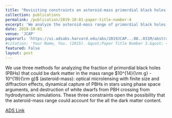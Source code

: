 ```yaml
---
title: "Revisiting constraints on asteroid-mass primordial black holes as dark matter candidates"
collection: publications
permalink: /publication/2019-10-01-paper-title-number-4
excerpt: 'We analyze the asteroid-mass range of primordial black holes (PBHs) for a possible candidate of dark matter. We find that the previously constrained mass range due to microlensing, dynamical capture, and other metrics are not constrained!'
date: 2019-10-01
venue: 'JCAP'
paperurl: 'https://ui.adsabs.harvard.edu/abs/2019JCAP...08..031M/abstract'
#citation: 'Your Name, You. (2015). &quot;Paper Title Number 3.&quot; <i>Journal 1</i>. 1(3).'
featured: False
layout: post
---
```

We use three methods for analyzing the fraction of primordial black holes (PBHs) that could be dark matter in the mass range $10^{14}{\rm g} - 10^{19}{\rm g}$ (asteroid-mass): optical microlensing with finite size and diffraction effects, dynamical capture of PBHs in stars using phase space arguments, and destruction of white dwarfs from PBH crossing from hydrodynamic simulations. These three constraints open the possibility that the asteroid-mass range could account for the all the dark matter content.

[ADS Link](https://ui.adsabs.harvard.edu/abs/2019JCAP...08..031M/abstract)

<!-- Recommended citation: Your Name, You. (2015). "Paper Title Number 3." <i>Journal 1</i>. 1(3). -->